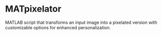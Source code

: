 # MATpixelator
MATLAB script that transforms an input image into a pixelated version with customizable options for enhanced personalization.
